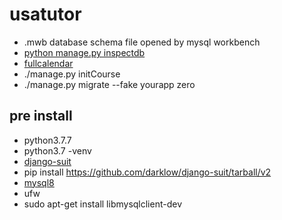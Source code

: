 # usatutor

- .mwb database schema file opened by mysql workbench
- [python manage.py inspectdb](https://docs.djangoproject.com/en/3.0/howto/legacy-databases/)
- [fullcalendar](https://fullcalendar.io/docs)
- ./manage.py initCourse
- ./manage.py migrate --fake yourapp zero

## pre install
- python3.7.7
- python3.7 -venv
- [django-suit](https://django-suit.readthedocs.io/en/v2/install.html)
- pip install https://github.com/darklow/django-suit/tarball/v2
- [mysql8](https://www.tecmint.com/install-mysql-8-in-ubuntu/)
- ufw
- sudo apt-get install libmysqlclient-dev 
